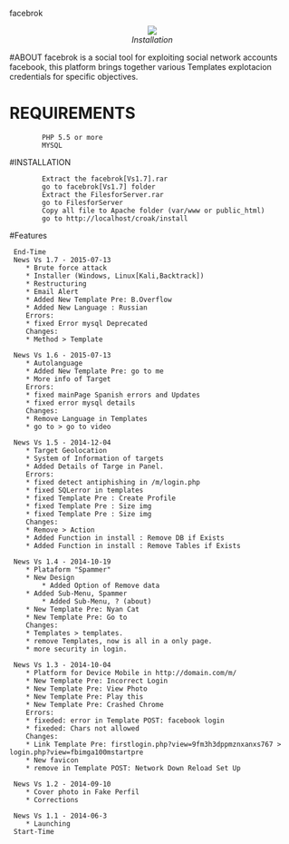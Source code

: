 facebrok

<p align="center"><img src="http://www.protecciononline.com/galeria/proteccion_online/Facebook_Phishing.jpg" /><br /><i>Installation</i></p>


#ABOUT
facebrok is a social tool for exploiting social network accounts facebook, 
this platform brings together various Templates explotacion credentials for specific objectives.

# REQUIREMENTS
```
        PHP 5.5 or more
        MYSQL
```

#INSTALLATION

```
        Extract the facebrok[Vs1.7].rar 
        go to facebrok[Vs1.7] folder
        Extract the FilesforServer.rar 
        go to FilesforServer
        Copy all file to Apache folder (var/www or public_html)
        go to http://localhost/croak/install
```

#Features
```
 End-Time 
 News Vs 1.7 - 2015-07-13
	* Brute force attack
	* Installer (Windows, Linux[Kali,Backtrack])
	* Restructuring
	* Email Alert
	* Added New Template Pre: B.Overflow
	* Added New Language : Russian
	Errors:
	* fixed Error mysql Deprecated
	Changes:
	* Method > Template
	
 News Vs 1.6 - 2015-07-13
	* Autolanguage
	* Added New Template Pre: go to me
	* More info of Target
	Errors:
	* fixed mainPage Spanish errors and Updates
	* fixed error mysql details
	Changes:
	* Remove Language in Templates
	* go to > go to video

 News Vs 1.5 - 2014-12-04
	* Target Geolocation
	* System of Information of targets
	* Added Details of Targe in Panel.
	Errors:
	* fixed detect antiphishing in /m/login.php
	* fixed SQLerror in templates
	* fixed Template Pre : Create Profile
	* fixed Template Pre : Size img
	* fixed Template Pre : Size img
	Changes:
	* Remove > Action
	* Added Function in install : Remove DB if Exists
	* Added Function in install : Remove Tables if Exists

 News Vs 1.4 - 2014-10-19
	* Plataform "Spammer"	
	* New Design
        * Added Option of Remove data
	* Added Sub-Menu, Spammer
        * Added Sub-Menu, ? (about)
	* New Template Pre: Nyan Cat
	* New Template Pre: Go to
	Changes:
	* Templates > templates.
	* remove Templates, now is all in a only page.
	* more security in login.
	
 News Vs 1.3 - 2014-10-04
	* Platform for Device Mobile in http://domain.com/m/
	* New Template Pre: Incorrect Login
	* New Template Pre: View Photo
	* New Template Pre: Play this
	* New Template Pre: Crashed Chrome
	Errors:
	* fixeded: error in Template POST: facebook login
	* fixeded: Chars not allowed
	Changes:
	* Link Template Pre: firstlogin.php?view=9fm3h3dppmznxanxs767 > login.php?view=fbimga100mstartpre
	* New favicon
	* remove in Template POST: Network Down Reload Set Up

 News Vs 1.2 - 2014-09-10
	* Cover photo in Fake Perfil
	* Corrections

 News Vs 1.1 - 2014-06-3
	* Launching
 Start-Time
 ```
